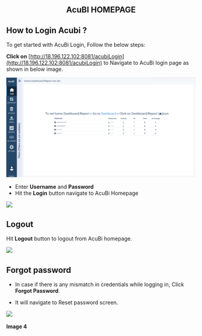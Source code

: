 



<center><h2>AcuBI HOMEPAGE</h1></center>

## How to Login Acubi ?

To get started with AcuBi Login, Follow the below steps:

**Click on**  [http://18.196.122.102:8081/acubiLogin](http://18.196.122.102:8081/acubiLogin)  to Navigate to AcuBi login page as shown in below image.

![enter image description here](https://raw.githubusercontent.com/sv18042016/fp1/bb5d4c9f6814109a9645827e267e716c0d044c2a/images/New_version5/Homepage_v5.png)

-  Enter  **Username** and **Password**
- Hit the  **Login** button navigate to AcuBi  Homepage

![
](https://raw.githubusercontent.com/sv18042016/fp1/master/images/New_version5/Homepage_v5.png)

## Logout

Hit **Logout** button to logout from AcuBi homepage.

![
](https://raw.githubusercontent.com/sv18042016/fp1/master/images/New_version5/UD_Logout.png)

## Forgot password

  - In case if there is any mismatch in credentials while logging in, Click **Forgot Password**. 
  
  - It will navigate to Reset password screen.
  
 ![
](https://raw.githubusercontent.com/sv18042016/fp1/d64bc97c7d2aa0cb8e2c35fa8f9905bd274388f1/images/New_version5/ud_homepage_forgot%20password.png)

**Image 4**
<!--stackedit_data:
eyJoaXN0b3J5IjpbMzAyMTM0MDUzLC04MDg0OTg5NTcsLTE5Nj
M1NDc5ODksLTEyNTUwODY0NzYsMTc4NTM2NDM1LDE3MzI2Njk2
OTUsLTQ0MzAxNjY0MiwyNzMxNzE2NzcsNDM1ODg5OTk3LDEwOT
czMTkxOTcsLTkxODQ3Mzk5NSwtMjAwNTE2NzExNSwyNzg2MjA3
ODMsLTExODQ4NDk3NzZdfQ==
-->